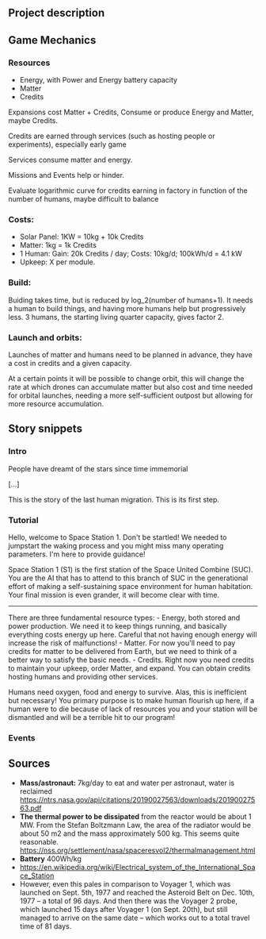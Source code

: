 ## Project description

## Game Mechanics

### Resources

- Energy, with Power and Energy battery capacity
- Matter
- Credits

Expansions cost Matter + Credits, Consume or produce Energy and Matter, maybe Credits.

Credits are earned through services (such as hosting people or experiments), especially early game

Services consume matter and energy.

Missions and Events help or hinder.

Evaluate logarithmic curve for credits earning in factory in function of the number of humans, maybe difficult to balance

### Costs:
	
- Solar Panel: 1KW = 10kg + 10k Credits
- Matter: 1kg = 1k Credits
- 1 Human: Gain: 20k Credits / day; Costs: 10kg/d; 100kWh/d = 4.1 kW
- Upkeep: X per module.

### Build:

Buiding takes time, but is reduced by log_2(number of humans+1). It needs a human to build things, and having more humans help but progressively less. 3 humans, the starting living quarter capacity, gives factor 2.

### Launch and orbits:

Launches of matter and humans need to be planned in advance, they have a cost in credits and a given capacity.

At a certain points it will be possible to change orbit, this will change the rate at which drones can accumulate matter but also cost and time needed for orbital launches, needing a more self-sufficient outpost but allowing for more resource accumulation.
	

## Story snippets

### Intro

People have dreamt of the stars since time immemorial

[...]

This is the story of the last human migration. This is its first step.

### Tutorial

Hello, welcome to Space Station 1. Don't be startled! We needed to jumpstart the waking process and you might miss many operating parameters. I'm here to provide guidance!

Space Station 1 (S1) is the first station of the Space United Combine (SUC). You are the AI that has to attend to this branch of SUC in the generational effort of making a self-sustaining space environment for human habitation. Your final mission is even grander, it will become clear with time.

------

There are three fundamental resource types:
	- Energy, both stored and power production. We need it to keep things running, and basically everything costs energy up here. Careful that not having enough energy will increase the risk of malfunctions!
	- Matter. For now you'll need to pay credits for matter to be delivered from Earth, but we need to think of a better way to satisfy the basic needs.
	- Credits. Right now you need credits to maintain your upkeep, order Matter, and expand. You can obtain credits hosting humans and providing other services.
	
Humans need oxygen, food and energy to survive. Alas, this is inefficient but necessary! You primary purpose is to make human flourish up here, if a human were to die because of lack of resources you and your station will be dismantled and will be a terrible hit to our program!

### Events

## Sources

- **Mass/astronaut:** 7kg/day to eat and water per astronaut, water is reclaimed
https://ntrs.nasa.gov/api/citations/20190027563/downloads/20190027563.pdf
- **The thermal power to be dissipated** from the reactor would be about 1 MW. From the Stefan Boltzmann Law, the area of the radiator would be about 50 m2 and the mass approximately 500 kg. This seems quite reasonable.
https://nss.org/settlement/nasa/spaceresvol2/thermalmanagement.html
- **Battery** 400Wh/kg
- https://en.wikipedia.org/wiki/Electrical_system_of_the_International_Space_Station
- However, even this pales in comparison to Voyager 1, which was launched on Sept. 5th, 1977 and reached the Asteroid Belt on Dec. 10th, 1977 – a total of 96 days. And then there was the Voyager 2 probe, which launched 15 days after Voyager 1 (on Sept. 20th), but still managed to arrive on the same date – which works out to a total travel time of 81 days.
